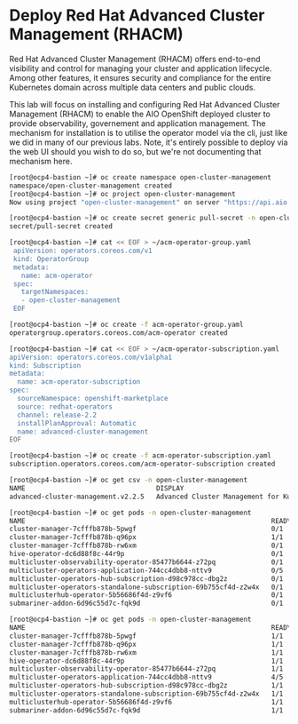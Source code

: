 # **Deploy Red Hat Advanced Cluster Management (RHACM)**

Red Hat Advanced Cluster Management (RHACM) offers end-to-end visibility and control for managing your cluster and application lifecycle. Among other features, it ensures security and compliance for the entire Kubernetes domain across multiple data centers and public clouds. 

This lab will focus on installing and configuring Red Hat Advanced Cluster Management (RHACM) to enable the AIO OpenShift deployed cluster to provide observability, governement and application management. The mechanism for installation is to utilise the operator model via the cli, just like we did in many of our previous labs. Note, it's entirely possible to deploy via the web UI should you wish to do so, but we're not documenting that mechanism here.

~~~bash
[root@ocp4-bastion ~]# oc create namespace open-cluster-management
namespace/open-cluster-management created
[root@ocp4-bastion ~]# oc project open-cluster-management
Now using project "open-cluster-management" on server "https://api.aio.example.com:6443".
~~~


~~~bash
[root@ocp4-bastion ~]# oc create secret generic pull-secret -n open-cluster-management --from-file=.dockerconfigjson=/root/pull-secret.json --type=kubernetes.io/dockerconfigjson
secret/pull-secret created
~~~

~~~bash
[root@ocp4-bastion ~]# cat << EOF > ~/acm-operator-group.yaml
 apiVersion: operators.coreos.com/v1
 kind: OperatorGroup
 metadata:
   name: acm-operator
 spec:
   targetNamespaces:
   - open-cluster-management
 EOF
~~~


~~~bash
[root@ocp4-bastion ~]# oc create -f acm-operator-group.yaml
operatorgroup.operators.coreos.com/acm-operator created
~~~

~~~bash
[root@ocp4-bastion ~]# cat << EOF > ~/acm-operator-subscription.yaml
apiVersion: operators.coreos.com/v1alpha1
kind: Subscription
metadata:
  name: acm-operator-subscription
spec:
  sourceNamespace: openshift-marketplace
  source: redhat-operators
  channel: release-2.2
  installPlanApproval: Automatic
  name: advanced-cluster-management
EOF
~~~

~~~bash
[root@ocp4-bastion ~]# oc create -f acm-operator-subscription.yaml
subscription.operators.coreos.com/acm-operator-subscription created
~~~

~~~bash
[root@ocp4-bastion ~]# oc get csv -n open-cluster-management
NAME                                 DISPLAY                                      VERSION   REPLACES                             PHASE
advanced-cluster-management.v2.2.5   Advanced Cluster Management for Kubernetes   2.2.5     advanced-cluster-management.v2.2.4   Installing
~~~

~~~bash
[root@ocp4-bastion ~]# oc get pods -n open-cluster-management
NAME                                                              READY   STATUS              RESTARTS   AGE
cluster-manager-7cfffb878b-5pwgf                                  0/1     Running             0          22s
cluster-manager-7cfffb878b-q96px                                  1/1     Running             0          22s
cluster-manager-7cfffb878b-rw6xm                                  0/1     Running             0          22s
hive-operator-dc6d88f8c-44r9p                                     0/1     ContainerCreating   0          20s
multicluster-observability-operator-85477b6644-z72pq              0/1     ContainerCreating   0          22s
multicluster-operators-application-744cc4dbb8-nttv9               0/5     ContainerCreating   0          18s
multicluster-operators-hub-subscription-d98c978cc-dbg2z           0/1     ContainerCreating   0          19s
multicluster-operators-standalone-subscription-69b755cf4d-z2w4x   0/1     ContainerCreating   0          19s
multiclusterhub-operator-5b56686f4d-z9vf6                         0/1     ContainerCreating   0          22s
submariner-addon-6d96c55d7c-fqk9d                                 0/1     ContainerCreating   0          21s
~~~

~~~bash
[root@ocp4-bastion ~]# oc get pods -n open-cluster-management
NAME                                                              READY   STATUS    RESTARTS   AGE
cluster-manager-7cfffb878b-5pwgf                                  1/1     Running   0          3m6s
cluster-manager-7cfffb878b-q96px                                  1/1     Running   0          3m6s
cluster-manager-7cfffb878b-rw6xm                                  1/1     Running   0          3m6s
hive-operator-dc6d88f8c-44r9p                                     1/1     Running   0          3m4s
multicluster-observability-operator-85477b6644-z72pq              1/1     Running   0          3m6s
multicluster-operators-application-744cc4dbb8-nttv9               4/5     Running   1          3m2s
multicluster-operators-hub-subscription-d98c978cc-dbg2z           1/1     Running   0          3m3s
multicluster-operators-standalone-subscription-69b755cf4d-z2w4x   1/1     Running   0          3m3s
multiclusterhub-operator-5b56686f4d-z9vf6                         1/1     Running   0          3m6s
submariner-addon-6d96c55d7c-fqk9d                                 1/1     Running   0          3m5s
~~~
